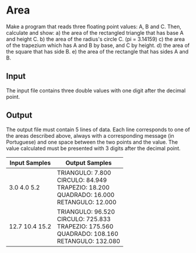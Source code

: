 # Area
Make a program that reads three floating point values: A, B and C. Then, calculate and show:
a) the area of the rectangled triangle that has base A and height C.
b) the area of the radius's circle C. (pi = 3.14159)
c) the area of the trapezium which has A and B by base, and C by height.
d) the area of the square that has side B.
e) the area of the rectangle that has sides A and B.

## Input
The input file contains three double values with one digit after the decimal point.

## Output
The output file must contain 5 lines of data. Each line corresponds to one of the areas described above, always with a corresponding message (in Portuguese) and one space between the two points and the value. The value calculated must be presented with 3 digits after the decimal point.

|  Input Samples  |                                                Output Samples                                                 |
|-----------------|---------------------------------------------------------------------------------------------------------------|
| 3.0 4.0 5.2     | TRIANGULO: 7.800<br> CIRCULO: 84.949<br> TRAPEZIO: 18.200<br> QUADRADO: 16.000<br> RETANGULO: 12.000<br>      | 
| 12.7 10.4 15.2  | TRIANGULO: 96.520<br> CIRCULO: 725.833<br> TRAPEZIO: 175.560<br> QUADRADO: 108.160<br> RETANGULO: 132.080<br> | 